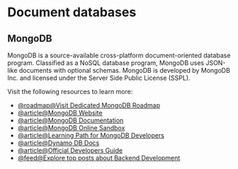 # Document databases

## MongoDB

MongoDB is a source-available cross-platform document-oriented database program. Classified as a NoSQL database program, MongoDB uses JSON-like documents with optional schemas. MongoDB is developed by MongoDB Inc. and licensed under the Server Side Public License (SSPL).

Visit the following resources to learn more:

- [@roadmap@Visit Dedicated MongoDB Roadmap](/mongodb)
- [@article@MongoDB Website](https://www.mongodb.com/)
- [@article@MongoDB Documentation](https://docs.mongodb.com/)
- [@article@MongoDB Online Sandbox](https://mongoplayground.net/)
- [@article@Learning Path for MongoDB Developers](https://learn.mongodb.com/catalog)
- [@article@Dynamo DB Docs](https://docs.aws.amazon.com/dynamodb/index.html)
- [@article@Official Developers Guide](https://docs.aws.amazon.com/amazondynamodb/latest/developerguide/Introduction.html)
- [@feed@Explore top posts about Backend Development](https://app.daily.dev/tags/backend?ref=roadmapsh)

